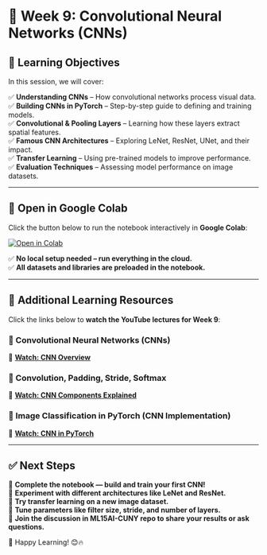 # 📌 Week 9: Convolutional Neural Networks (CNNs)

## 🎯 Learning Objectives  
In this session, we will cover:

✅ **Understanding CNNs** – How convolutional networks process visual data.  
✅ **Building CNNs in PyTorch** – Step-by-step guide to defining and training models.  
✅ **Convolutional & Pooling Layers** – Learning how these layers extract spatial features.  
✅ **Famous CNN Architectures** – Exploring LeNet, ResNet, UNet, and their impact.  
✅ **Transfer Learning** – Using pre-trained models to improve performance.  
✅ **Evaluation Techniques** – Assessing model performance on image datasets.

---

## 📂 Open in Google Colab  
Click the button below to run the notebook interactively in **Google Colab**:  

[![Open in Colab](https://colab.research.google.com/assets/colab-badge.svg)](https://colab.research.google.com/github/PKhosravi-CityTech/ML15AI-CUNY/blob/main/Week09/Week9.ipynb)  

✅ **No local setup needed – run everything in the cloud.**  
✅ **All datasets and libraries are preloaded in the notebook.**  

---

## 🎥 Additional Learning Resources  
Click the links below to **watch the YouTube lectures for Week 9**:

### 🔹 Convolutional Neural Networks (CNNs)  
📌 **[Watch: CNN Overview](https://youtu.be/QzY57FaENXg?si=azDpvvPWVVfGFiDu)**  

### 🔹 Convolution, Padding, Stride, Softmax  
📌 **[Watch: CNN Components Explained](https://youtu.be/fPj0W292BVU?si=R4nfr5rfQA8Aoqev)**  

### 🔹 Image Classification in PyTorch (CNN Implementation)  
📌 **[Watch: CNN in PyTorch](https://youtu.be/CtzfbUwrYGI?si=xHefQPEaee4UVjNL)**  

---

## ✅ Next Steps  
📌 **Complete the notebook — build and train your first CNN!**  
📌 **Experiment with different architectures like LeNet and ResNet.**  
📌 **Try transfer learning on a new image dataset.**  
📌 **Tune parameters like filter size, stride, and number of layers.**  
📌 **Join the discussion in ML15AI-CUNY repo to share your results or ask questions.**

🚀 Happy Learning! 😊🔥



